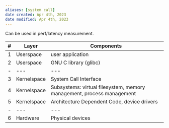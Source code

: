 ```yaml
---
aliases: [system call]
date created: Apr 4th, 2023
date modified: Apr 4th, 2023
---
```

Can be used in perf/latency measurement.

| # | Layer       | Components                                                            |
|---|-------------|-----------------------------------------------------------------------|
| 1 | Userspace   | user application                                                      |
| 2 | Userspace   | GNU C library (glibc)                                                 |
| - | ---         | ---                                                                   |
| 3 | Kernelspace | System Call Interface                                                 |
| 4 | Kernelspace | Subsystems: virtual filesystem, memory management, process management |
| 5 | Kernelspace | Architecture Dependent Code, device drivers                           |
| - | ---         | ---                                                                   |
| 6 | Hardware    | Physical devices                                                      |
